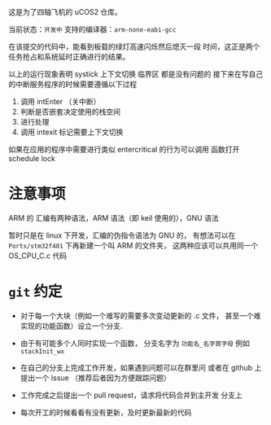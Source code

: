 这是为了四轴飞机的 uCOS2 仓库。

当前状态：`开发中`
支持的编译器：`arm-none-eabi-gcc`

在该提交的代码中，能看到板载的绿灯高速闪烁然后熄灭一段
时间，这正是两个任务抢占和系统延时正确进行的结果。

以上的运行现象表明 systick 上下文切换 临界区 都是没有问题的
接下来在写自己的中断服务程序的时候需要遵循以下过程

1. 调用 intEnter （关中断）
2. 判断是否嵌套决定使用的栈空间
3. 进行处理
4. 调用 intexit 标记需要上下文切换

如果在应用的程序中需要进行类似 entercritical 的行为可以调用
函数打开 schedule lock

# 注意事项
ARM 的 汇编有两种语法，ARM 语法（即 keil 使用的），GNU 语法

暂时只是在 linux 下开发，汇编的伪指令语法为 GNU 的，
有想法可以在 `Ports/stm32f401` 下再新建一个叫 ARM 的文件夹，
这两种应该可以共用同一个 OS_CPU_C.c 代码

# `git` 约定

- 对于每一个大块（例如一个难写的需要多次变动更新的 .c 文件，
甚至一个难实现的功能函数）设立一个分支.

- 由于有可能多个人同时实现一个函数，
分支名字为 `功能名_名字首字母` 例如 `stackInit_wx`

- 在自己的分支上完成工作开发，如果遇到问题可以在群里问
或者在 github 上提出一个 Issue （推荐后者因为方便跟踪问题）

- 工作完成之后提出一个 pull request，请求将代码合并到主开发
分支上

- 每次开工的时候看看有没有更新，及时更新最新的代码
